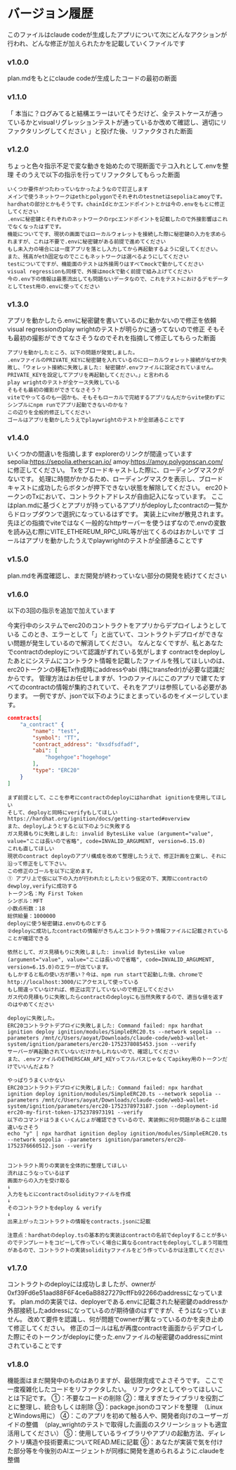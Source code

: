 # バージョン履歴

このファイルはclaude codeが生成したアプリについて次にどんなアクションが行われ、どんな修正が加えられたかを記載していくファイルです


### v1.0.0
plan.mdをもとにclaude codeが生成したコードの最初の断面

### v1.1.0
「 本当に？ログみてると結構エラーはいてそうだけど、全テストケースが通っているかとvisualリグレッションテストが通っているか改めて確認し、適切にリファクタリングしてください 」と投げた後、リファクタされた断面

### v1.2.0
ちょっと色々指示不足で変な動きを始めたので現断面でテコ入れとして.envを整理
そのうえで以下の指示を行ってリファクタしてもらった断面
```
いくつか要件がつたわっていなかったようなので訂正します
メインで使うネットワークはethとpolygonでそれぞれのtestnetはsepoliaとamoyです。hardhatの部分とかもそうです。chainIdとかエンドポイントとかは今の.envをもとに修正してください
.envに秘密鍵とそれぞれのネットワークのrpcエンドポイントを記載したので外接影響はこれでなくなったはずです。
機能についてです、現状の画面ではローカルウォレットを接続した際に秘密鍵の入力を求められますが、これは不要で.envに秘密鍵がある前提で進めてください
もし未入力の場合には一度アプリを落とし入力してから再起動するように促してください。
また、残高がeth固定なのでここもネットワークは選べるようにしてください
testについてですが、機能面のテストは外接周りはすべてmockで動かしてください
visual regressionも同様で、外接はmockで動く前提で組み上げてください
今の.env下の情報は最悪流出しても問題ないデータなので、これをテストにおけるデモデータとしてtest用の.envに使ってください
```


### v1.3.0
アプリを動かしたら.envに秘密鍵を書いているのに動かないので修正を依頼
visual regressionのplay wrightのテストが明らかに通ってないので修正
そもそも最初の撮影ができてなさそうなのでそれを指摘して修正してもらった断面

```
アプリを動かしたところ、以下の問題が発覚しました。
.envファイルのPRIVATE_KEYに秘密鍵を入れているのにローカルウォレット接続がなぜか失敗し、「ウォレット接続に失敗しました: 秘密鍵が.envファイルに設定されていません。PRIVATE_KEYを設定してアプリを再起動してください。」と言われる
play wrightのテストが全ケース失敗している
そもそも最初の撮影ができてなさそう？
viteでやってるのも一因かも、そもそもローカルで完結するアプリなんだからvite使わずにシンプルにnpm runでアプリ起動できないのかな？
この辺りを全般的修正してください
ゴールはアプリを動かしたうえでplaywrightのテストが全部通ることです
```

### v1.4.0
いくつかの間違いを指摘します
explorerのリンクが間違っています
sepolia:https://sepolia.etherscan.io/
amoy:https://amoy.polygonscan.com/
に修正してください。
Txをブロードキャストした際に、ローディングマスクがないです。
処理に時間がかかるため、ローディングマスクを表示し、ブロードキャストに成功したらボタンが押下できない状態を解除してください。
erc20トークンのTxにおいて、コントラクトアドレスが自由記入になっています。
ここはplan.mdに基づくとアプリが持っているアプリがdeployしたcontractの一覧からドロップダウンで選択になっているはずです。
実装上にviteが散見されます。
先ほどの指摘でviteではなく一般的なhttpサーバーを使うはずなので.envの変数を読み込む際にVITE_ETHEREUM_RPC_URL等が出てくるのはおかしいです
ゴールはアプリを動かしたうえでplaywrightのテストが全部通ることです

### v1.5.0
plan.mdを再度確認し、まだ開発が終わっていない部分の開発を続けてください 

### v1.6.0
以下の3回の指示を追加で加えています

今実行中のシステムでerc20のコントラクトをアプリからデプロイしようとしている
このとき、エラーとして「」と出ていて、コントラクトデプロイができない問題が発生しているので解消してください。
なんとなくですが、私とあなたでcontractのdeployについて認識がずれている気がします
contractをdeployしたあとにシステムにコントラクト情報を記載したファイルを残してほしいのは、erc20トークンの移転Tx作成時にaddressやabi (特にtransfedr)が必要な認識だからです。
管理方法はお任せしますが、1つのファイルにこのアプリで建てたすべてのcontractの情報が集約されていて、それをアプリは参照している必要があります。
一例ですが、jsonで以下のようにまとまっているのをイメージしています。
```json
conmtracts[
    "a_contract" {
        "name": "test",
        "symbol": "TT",
        "contract_address": "0xsdfsdfadf",
        "abi": [
            "hogehgoe":"hogehoge"
        ],
        "type": "ERC20"
    } 
]
```
```
まず前提として、ここを参考にcontractのdeployにはhardhat ignitionを使用してほしい
そして、deployと同時にverifyもしてほしい
https://hardhat.org/ignition/docs/getting-started#overview
また、deployしようとすると以下のように失敗する
ガス見積もりに失敗しました: invalid BytesLike value (argument="value", value="ここは長いので省略", code=INVALID_ARGUMENT, version=6.15.0)
これも直してほしい
現状のcontract deployのアプリ構成を改めて整理したうえで、修正計画を立案し、それに沿って修正をして下さい。
この修正のゴールを以下に定めます。
① アプリ上で仮に以下の入力が行われたとしたという仮定の下、実際にcontractのdewploy,verifyに成功する
トークン名：My First Token
シンボル：MFT
小数点桁数：18
総供給量：1000000
deployに使う秘密鍵は.envのものとする
②deployに成功したcontractの情報がきちんとコントラクト情報ファイルに記載されていることが確認できる
```
```
依然として、ガス見積もりに失敗しました: invalid BytesLike value (argument="value", value="ここは長いので省略", code=INVALID_ARGUMENT, version=6.15.0)のエラーが出ています。
もしかすると私の使い方が悪い？今は、npm run startで起動した後、chromeでhttp://localhost:3000/にアクセスして使っている
もし間違っていなければ、修正は完了していないので修正してください
ガス代の見積もりに失敗したらcontractのdeployにも当然失敗するので、適当な値を返すのはやめてください
```

```
deployに失敗した。
ERC20コントラクトデプロイに失敗しました: Command failed: npx hardhat ignition deploy ignition/modules/SimpleERC20.ts --network sepolia --parameters /mnt/c/Users/aoyat/Downloads/claude-code/web3-wallet-system/ignition/parameters/erc20-1752378085453.json --verify
サーバーが再起動されていないだけかもしれないので、確認してください
また、.envファイルのETHERSCAN_API_KEYってフルパスじゃなくてapikey用のトークンだけでいいんだよね？
```

```
やっぱりうまくいかない
ERC20コントラクトデプロイに失敗しました: Command failed: npx hardhat ignition deploy ignition/modules/SimpleERC20.ts --network sepolia --parameters /mnt/c/Users/aoyat/Downloads/claude-code/web3-wallet-system/ignition/parameters/erc20-1752378973187.json --deployment-id erc20-my-first-token-1752378973191 --verify
以下のコマンドはうまくいくんじょが確認できているので、実装側に何か問題があることは間違いなさそう
echo "y" | npx hardhat ignition deploy ignition/modules/SimpleERC20.ts --network sepolia --parameters ignition/parameters/erc20-1752376660512.json --verify


コントラクト周りの実装を全体的に整理してほしい
流れはこうなっているはず
画面からの入力を受け取る
↓
入力をもとにcontractのsolidityファイルを作成
↓
そのコントラクトをdeploy & verify
↓
出来上がったコントラクトの情報をcontracts.jsonに記載

注意点：hardhatのdeploy.tsの基本的な実装はcontractの名前でdeployすることが多いのでテンプレートをコピーして作っていく場合に異なるcontractをdeployしてしまう可能性があるので、コントラクトの実装solidityファイルをどう作っているかは注意してください
```

### v1.7.0
コントラクトのdeployには成功しましたが、ownerが0xf39Fd6e51aad88F6F4ce6aB8827279cffFb92266のaddressになっています。
plan.mdの実装では、deployerである.envに記載された秘密鍵のaddressか外部接続したaddressになっているのが期待値のはずですが、そうはなっていません。
改めて要件を認識し、何が問題でownerが異なっているのかを突き止めて修正してください。
修正のゴールは私が再度contractを画面からデプロイした際にそのトークンがdeployに使った.envファイルの秘密鍵のaddressにmintされていることです

### v1.8.0
機能面はまだ開発中のものはありますが、最低限完成でよさそうです。
ここで一度複雑化したコードをリファクタしたい。
リファクタとしてやってほしいことは下記です。
①：不要なコードの削除
②：増えすぎたライブラリを役割ごとに整理し、統合もしくは削除
③：package.jsonのコマンドを整理　（LinuxとWindows用に）
④：このアプリを初めて触る人や、開発者向けのユーザーガイドの整備　（play_wrightのテストで取得した画面のスクリーンショットも適宜活用してください）
⑤：使用しているライブラリやアプリの起動方法、ディレクトリ構造や技術要素についてREAD.MEに記載
⑥：あなたが実装で気を付けた部分等を今後別のAIエージェントが同様に開発を進められるように.claudeを整備
